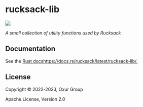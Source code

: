 # rucksack-lib

[![][logo]][logo-large]

*A small collection of utility functions used by Rucksack*

## Documentation

See the [Rust docs]()<https://docs.rs/rucksack/latest/rucksack-lib/.>

## License

Copyright © 2022-2023, Oxur Group

Apache License, Version 2.0

[//]: ---Named-Links---

[logo]: https://github.com/oxur/rucksack/blob/main/rucksack/resources/images/logo-v1-x250.png
[logo-large]: https://github.com/oxur/rucksack/blob/main/rucksack/resources/images/logo-v1-x1000.png
